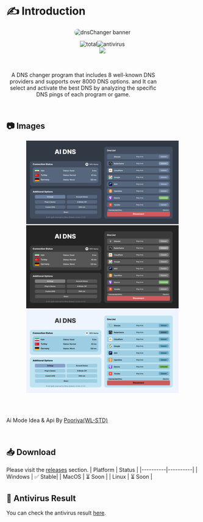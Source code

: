 # ✍ Introduction

<p align="center" style="border-radius: 20px;">
    <img src="https://wl-std.com/assets/image/banner/ai-dns-v1.7.svg" alt="dnsChanger banner" width="600" style="border-radius: 20px;">
</p>

<p align="center">
 <img src="https://img.shields.io/github/downloads/nima-globals/ai-dns/total.svg" alt="total" ><img src="https://img.shields.io/badge/antivirus-PASS-green" alt="antivirus" > <br><a href="https://daramet.com/nimaglobals"><img width=130 src="https://panel.daramet.com/static/media/daramet-coffee-donate.91915073278a21c30769.png" /></a>
</p>
<br>

<p style="width:80%;text-align:center;">
A DNS changer program that includes 8 well-known DNS providers and supports over 8000 DNS options.
and It can select and activate the best DNS by analyzing the specific DNS pings of each program or game.
</p>
<br>

## 📷 Images

<p align="center">
<img src="https://raw.githubusercontent.com/nima-globals/ai-dns/main/assets/ai-dns-dark-blue-v1.7.jpg" alt="Ai Mode" width="400">
<img src="https://raw.githubusercontent.com/nima-globals/ai-dns/main/assets/ai-dns-dark-v1.7.jpg" alt="Ai Mode" width="400">
<img src="https://raw.githubusercontent.com/nima-globals/ai-dns/main/assets/ai-dns-light-v1.7.jpg" alt="Ai Mode" width="400">
</p>


<br>

##           

Ai Mode Idea & Api By [Pooriya(WL-STD)](https://pooriya.wl-std.com)

<br>

## 📥 Download

Please visit the [releases](https://github.com/nima-globals/ai-dns/releases) section.
| Platform | Status |
|----------|----------|
| Windows | ✅ Stable|
| MacOS | ⏳ Soon |
| Linux | ⏳ Soon |

## 🦠 Antivirus Result

You can check the antivirus result [here](https://www.virustotal.com/gui/file/5a2ce805675bec937ebfadf89f0694b1f61d693f89f8486cb1affac208c24a4e?nocache=1).
